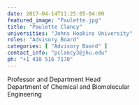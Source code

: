 ```yaml
---
date: 2017-04-14T11:25:05-04:00
featured_image: "Paulette.jpg"
title: "Paulette Clancy"
universities: "Johns Hopkins University"
roles: "Advisory Board"
categories: [ "Advisory Board" ]
contact_info: "pclancy3@jhu.edu"
ph: "+1 410 516 7170"
---
```


Professor and Department Head\
Department of Chemical and Biomolecular\
Engineering





